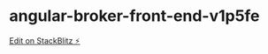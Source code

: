 # angular-broker-front-end-v1p5fe

[Edit on StackBlitz ⚡️](https://stackblitz.com/edit/angular-broker-front-end-v1p5fe)